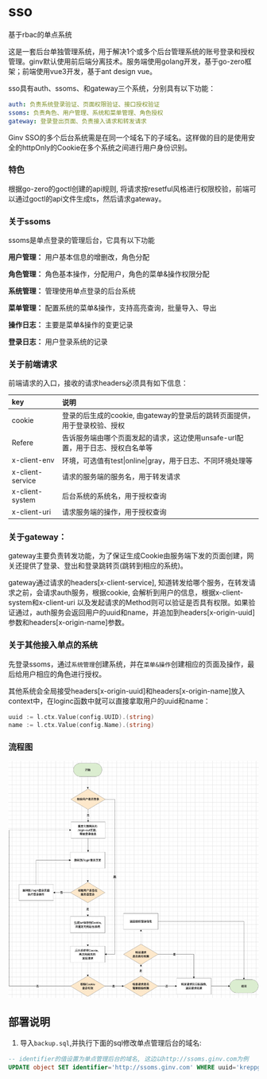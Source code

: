 # sso
基于rbac的单点系统

这是一套后台单独管理系统，用于解决1个或多个后台管理系统的账号登录和授权管理。ginv默认使用前后端分离技术。服务端使用golang开发，基于go-zero框架；前端使用vue3开发，基于ant design vue。

sso具有auth、ssoms、和gateway三个系统，分别具有以下功能：
```yaml
auth: 负责系统登录验证、页面权限验证、接口授权验证
ssoms: 负责角色、用户管理、系统和菜单管理、角色授权
gateway: 登录登出页面、负责接入请求和转发请求
```

Ginv SSO的多个后台系统需是在同一个域名下的子域名。这样做的目的是使用安全的httpOnly的Cookie在多个系统之间进行用户身份识别。

### 特色

根据go-zero的goctl创建的api规则, 将请求按resetful风格进行权限校验，前端可以通过goctl的api文件生成ts，然后请求gateway。

### 关于ssoms

ssoms是单点登录的管理后台，它具有以下功能

**用户管理：** 用户基本信息的增删改，角色分配

**角色管理：** 角色基本操作，分配用户，角色的菜单&操作权限分配

**系统管理：** 管理使用单点登录的后台系统

**菜单管理：** 配置系统的菜单&操作，支持高亮查询，批量导入、导出

**操作日志：** 主要是菜单&操作的变更记录

**登录日志：** 用户登录系统的记录


### 关于前端请求
前端请求的入口，接收的请求headers必须具有如下信息：

| key | 说明 |
|:--|:--|
| cookie | 登录的后生成的cookie, 由gateway的登录后的跳转页面提供，用于登录校验、授权 |
| Refere | 告诉服务端由哪个页面发起的请求，这边使用unsafe-url配置，用于日志、授权白名单等 |
| x-client-env | 环境，可选值有test\|online\|gray，用于日志、不同环境处理等 |
| x-client-service | 请求的服务端的服务名，用于转发请求 |
| x-client-system | 后台系统的系统名，用于授权查询 |
| x-client-uri | 请求服务端的操作，用于授权查询 |


### 关于gateway：
gateway主要负责转发功能，为了保证生成Cookie由服务端下发的页面创建，网关还提供了登录、登出和登录跳转页(跳转到相应的系统)。

gateway通过请求的headers[x-client-service], 知道转发给哪个服务，在转发请求之前，会请求auth服务，根据cookie, 会解析到用户的信息，根据x-client-system和x-client-uri
以及发起请求的Method则可以验证是否具有权限。如果验证通过，auth服务会返回用户的uuid和name，并追加到headers[x-origin-uuid]参数和headers[x-origin-name]参数。

### 关于其他接入单点的系统
先登录ssoms，通过`系统管理`创建系统，并在`菜单&操作`创建相应的页面及操作，最后给用户相应的角色进行授权。

其他系统会全局接受headers[x-origin-uuid]和headers[x-origin-name]放入context中，在loginc函数中就可以直接拿取用户的uuid和name：
```go
uuid := l.ctx.Value(config.UUID).(string)
name := l.ctx.Value(config.Name).(string)
```

### 流程图

![流程图](./flowchart.png)



## 部署说明

1. 导入`backup.sql`,并执行下面的sql修改单点管理后台的域名:
```sql
-- identifier的值设置为单点管理后台的域名, 这边以http://ssoms.ginv.com为例
UPDATE object SET identifier='http://ssoms.ginv.com' WHERE uuid='kreppg8md1sb'
```







 
 

